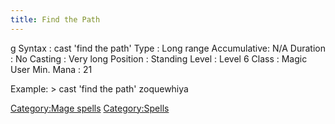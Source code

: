 ```yaml
---
title: Find the Path
---
```


<nowiki>g Syntax : cast 'find the path' Type : Long range Accumulative:
N/A Duration : No Casting : Very long Position : Standing Level : Level
6 Class : Magic User Min. Mana : 21

</pre>

Example: \> cast 'find the path' zoquewhiya

[Category:Mage spells](Category:Mage_spells "wikilink")
[Category:Spells](Category:Spells "wikilink")